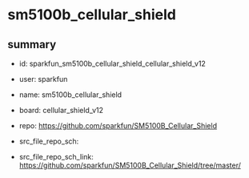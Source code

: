 # sm5100b_cellular_shield
 
## summary 
* id: sparkfun_sm5100b_cellular_shield_cellular_shield_v12
* user: sparkfun
* name: sm5100b_cellular_shield
* board: cellular_shield_v12
* repo: https://github.com/sparkfun/SM5100B_Cellular_Shield



* src_file_repo_sch: 
* src_file_repo_sch_link: https://github.com/sparkfun/SM5100B_Cellular_Shield/tree/master/




